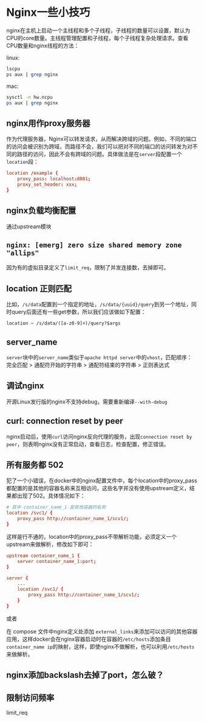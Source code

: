 # Nginx一些小技巧

nginx在主机上启动一个主线程和多个子线程，子线程的数量可以设置，默认为CPU的core数量。主线程管理配置和子线程，每个子线程复杂处理请求。查看CPU数量和nginx线程的方法：

linux:

```sh
lscpu
ps aux | grep nginx
```

mac:

```sh
sysctl -n hw.ncpu
ps aux | grep nginx
```

## nginx用作proxy服务器

作为代理服务器，Nginx可以转发请求，从而解决跨域的问题。例如，不同的端口的访问会被识别为跨域，而路径不会，我们可以把对不同的端口的访问转发为对不同的路径的访问，因此不会有跨域的问题。具体做法是在`server`段配置一个`location`段：

```conf
location /example {
    proxy_pass: localhost:8081;
    proxy_set_header: xxx;
}
```

## nginx负载均衡配置

通过upstream模块

## `nginx: [emerg] zero size shared memory zone "allips"`

因为有的虚拟目录定义了`limit_req`，限制了并发连接数，去掉即可。

## location 正则匹配

比如，`/s/data`配置到一个指定的地址，`/s/data/{uuid}/query`到另一个地址，同时query后面还有一些get参数，所以我们应该做如下配置：

```lang=text
location ~ /s/data/([a-z0-9]+)/query?$args
```

## server_name

`server`块中的`server_name`类似于`apache httpd server`中的`vhost`，匹配顺序： 完全匹配 > 通配符开始的字符串 > 通配符结束的字符串 > 正则表达式

## 调试nginx

开源Linux发行版的nginx不支持debug，需要重新编译`--with-debug`

## curl: connection reset by peer

nginx启动后，使用`curl`访问nginx反向代理的服务，出现`connection reset by peer`，则表明nginx没有正常启动，查看日志，检查配置，修正错误。

## 所有服务都 502

犯了一个小错误，在docker中的nginx配置文件中，每个location中的proxy_pass都配置的是其他的容器名称来互相访问，这些名字并没有使用upstream定义，结果都出现了502。具体情况如下：

```conf
# 其中 container_name_1 是其他容器的名称
location /svc1/ {
    proxy_pass http://container_name_1/scv1/;
}
```

这样是行不通的，location中的proxy_pass不带解析功能，必须定义一个upstream来做解析，修改如下即可：

```conf
upstream container_name_1 {
    server container_name_1:port;
}

server {
    ...
    location /svc1/ {
        proxy_pass http://container_name_1/scv1/;
    }
}
```

或者

在 compose 文件中nginx定义处添加 `external_links`来添加可以访问的其他容器应用，这样docker会在nginx容器启动时在容器的`/etc/hosts`添加条目`container_name ip`的映射，这样，即使nginx不做解析，也可以利用`/etc/hosts`来做解析。

## nginx添加backslash去掉了port，怎么破？

## 限制访问频率

limit_req